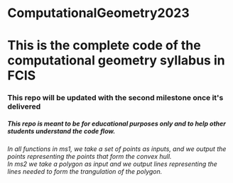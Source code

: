 # ComputationalGeometry2023
<h1>This is the complete code of the computational geometry syllabus in FCIS</h1>
<h3> This repo will be updated with the second milestone once it's delivered</h3>
<h5>This repo is meant to be for educational purposes only and to help other students understand the code flow.</h5>

<h6>In all functions in ms1, we take a set of points as inputs, and we output the points representing the points that form the convex hull. <br>
In ms2 we take a polygon as input and we output lines representing the lines needed to form the trangulation of the polygon.</h6>
